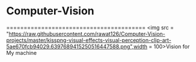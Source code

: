 # Computer-Vision
========================================
<img src = "https://raw.githubusercontent.com/rawat126/Computer-Vision-projects/master/kisspng-visual-effects-visual-perception-clip-art-5ae670fcb94029.6397689415250516447588.png",width = 100>Vision for My machine
